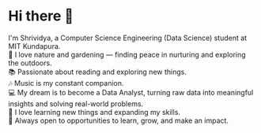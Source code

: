 # Hi there 👋
I'm Shrividya, a Computer Science Engineering (Data Science) student at MIT Kundapura.<br/>
🌱 I love nature and gardening — finding peace in nurturing and exploring the outdoors.<br/>
📚 Passionate about reading and exploring new things.<br/>
🎶 Music is my constant companion.<br/>
💻 My dream is to become a Data Analyst, turning raw data into meaningful insights and solving real-world problems.<br/>
🧠 I love learning new things and expanding my skills.<br/>
🚀 Always open to opportunities to learn, grow, and make an impact.<br/>
